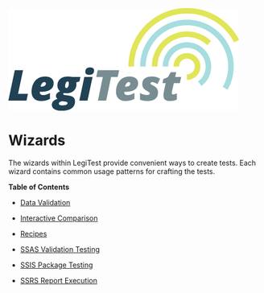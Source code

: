 ﻿![](images/_LegiTestBanner.png)

# Wizards



The wizards within LegiTest provide convenient ways to create tests. Each wizard contains common usage patterns for crafting the tests.



**Table of Contents**

- [Data Validation](DataValidation.md)

- [Interactive Comparison](InteractiveComparison.md)

- [Recipes](Recipes.md)

- [SSAS Validation Testing](SSASValidationTesting.md)

- [SSIS Package Testing](SSISPackageTesting.md)

- [SSRS Report Execution](SSRSReportExecution.md)